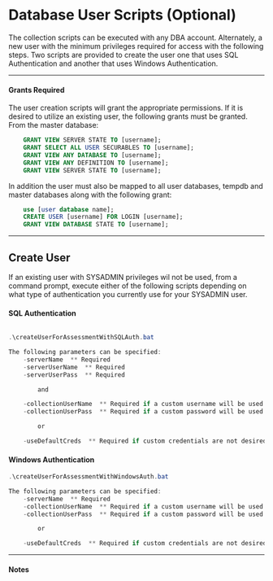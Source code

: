 # Database User Scripts (Optional)

The collection scripts can be executed with any DBA account. Alternately, a new user with the minimum privileges required for access with the following steps. Two scripts are provided to create the user one that uses SQL Authentication and another that uses Windows Authentication.

---

#### Grants Required

The user creation scripts will grant the appropriate permissions. If it is desired to utilize an existing user, the following grants must be granted. From the master database:

```sql
	GRANT VIEW SERVER STATE TO [username];
	GRANT SELECT ALL USER SECURABLES TO [username];
	GRANT VIEW ANY DATABASE TO [username];
	GRANT VIEW ANY DEFINITION TO [username];
	GRANT VIEW SERVER STATE TO [username];
```

In addition the user must also be mapped to all user databases, tempdb and master databases along with the following grant:

```sql
    use [user database name];
    CREATE USER [username] FOR LOGIN [username];
    GRANT VIEW DATABASE STATE TO [username];
```

---

## Create User

If an existing user with SYSADMIN privileges wil not be used, from a command prompt, execute either of the following scripts depending on what type of authentication you currently use for your SYSADMIN user.

#### SQL Authentication

```powershell

.\createUserForAssessmentWithSQLAuth.bat

The following parameters can be specified:
    -serverName  ** Required
    -serverUserName  ** Required
    -serverUserPass  ** Required

        and

    -collectionUserName  ** Required if a custom username will be used
    -collectionUserPass  ** Required if a custom password will be used

        or

    -useDefaultCreds  ** Required if custom credentials are not desired
```

#### Windows Authentication

```powershell
.\createUserForAssessmentWithWindowsAuth.bat

The following parameters can be specified:
    -serverName  ** Required
    -collectionUserName  ** Required if a custom username will be used
    -collectionUserPass  ** Required if a custom password will be used

        or

    -useDefaultCreds  ** Required if custom credentials are not desired

```

---

#### Notes

